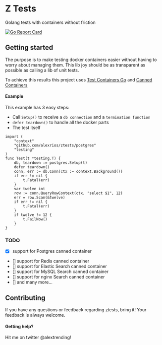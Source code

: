 # Z Tests
Golang tests with containers without friction

[![Go Report Card](https://goreportcard.com/badge/github.com/alexrios/ztests)](https://goreportcard.com/report/github.com/alexrios/ztests)

## Getting started
The purpose is to make testing docker containers easier without having to worry about managing them. 
This lib joy should be as transparent as possible as calling a lib of unit tests.

To achieve this results this project uses [Test Containers Go](https://www.google.com) and
[Canned Containers](https://github.com/alexrios/canned-containers)

#### Example
This example has 3 easy steps:
* Call `Setup()` to receive a `db connection` and a `termination function`
* `defer teardown()` to handle all the docker parts
* The test itself 

```
import (
	"context"
	"github.com/alexrios/ztests/postgres"
	"testing"
)
func Test(t *testing.T) {
	db, teardown := postgres.Setup(t)
	defer teardown()
	conn, err := db.Conn(ctx := context.Background())
	if err != nil {
		t.Fatal(err)
	}
	var twelve int
	row := conn.QueryRowContext(ctx, "select $1", 12)
	err = row.Scan(&twelve)
	if err != nil {
		t.Fatal(err)
	}
	if twelve != 12 {
		t.FailNow()
	}
}

```

### TODO
- [x] support for Postgres canned container 
- [] support for Redis canned container 
- [] support for Elastic Search canned container
- [] support for MySQL Search canned container
- [] support for nginx Search canned container
- [] and many more...

## Contributing
If you have any questions or feedback regarding ztests, bring it!
Your feedback is always welcome.

#### Getting help?
Hit me on twitter @alextrending!

